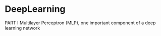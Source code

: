 # DeepLearning

PART I
  Multilayer Perceptron (MLP), one important component of a deep learning network
